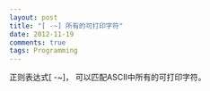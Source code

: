 ```yaml
---
layout: post
title: "[ -~] 所有的可打印字符"
date: 2012-11-19
comments: true
tags: Programming
---
```

正则表达式[ -~]， 可以匹配ASCII中所有的可打印字符。<br />